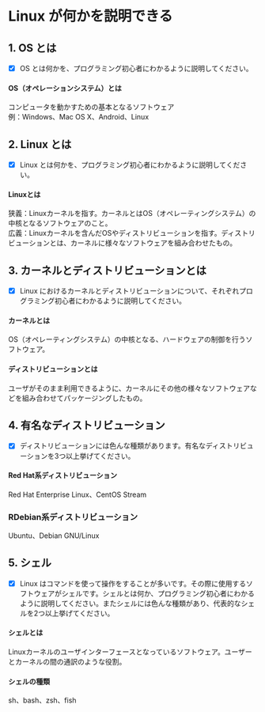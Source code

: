 # Linux が何かを説明できる

## 1. OS とは

- [x] OS とは何かを、プログラミング初心者にわかるように説明してください。  

#### OS（オペレーションシステム）とは  
コンピュータを動かすための基本となるソフトウェア  
例：Windows、Mac OS X、Android、Linux

## 2. Linux とは

- [x] Linux とは何かを、プログラミング初心者にわかるように説明してください。

#### Linuxとは  
狭義：Linuxカーネルを指す。カーネルとはOS（オペレーティングシステム）の中核となるソフトウェアのこと。  
広義：Linuxカーネルを含んだOSやディストリビューションを指す。ディストリビューションとは、カーネルに様々なソフトウェアを組み合わせたもの。

## 3. カーネルとディストリビューションとは

- [x] Linux におけるカーネルとディストリビューションについて、それぞれプログラミング初心者にわかるように説明してください。  

#### カーネルとは  
 OS（オペレーティングシステム）の中核となる、ハードウェアの制御を行うソフトウェア。  
#### ディストリビューションとは  
ユーザがそのまま利用できるように、カーネルにその他の様々なソフトウェアなどを組み合わせてパッケージングしたもの。

## 4. 有名なディストリビューション

- [x] ディストリビューションには色んな種類があります。有名なディストリビューションを3つ以上挙げてください。  

#### Red Hat系ディストリビューション  
Red Hat Enterprise Linux、CentOS Stream  
### RDebian系ディストリビューション  
Ubuntu、Debian GNU/Linux

## 5. シェル

- [x] Linux はコマンドを使って操作をすることが多いです。その際に使用するソフトウェアがシェルです。シェルとは何か、プログラミング初心者にわかるように説明してください。またシェルには色んな種類があり、代表的なシェルを2つ以上挙げてください。  

#### シェルとは  
 Linuxカーネルのユーザインターフェースとなっているソフトウェア。ユーザーとカーネルの間の通訳のような役割。  
#### シェルの種類  
sh、bash、zsh、fish
